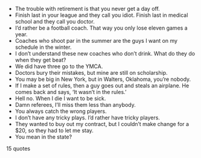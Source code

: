  - The trouble with retirement is that you never get a day off.
 - Finish last in your league and they call you idiot. Finish last in medical school and they call you doctor.
 - I’d rather be a football coach. That way you only lose eleven games a year.
 - Coaches who shoot par in the summer are the guys I want on my schedule in the winter.
 - I don’t understand these new coaches who don’t drink. What do they do when they get beat?
 - We did have three go to the YMCA.
 - Doctors bury their mistakes, but mine are still on scholarship.
 - You may be big in New York, but in Walters, Oklahoma, you’re nobody.
 - If I make a set of rules, then a guy goes out and steals an airplane. He comes back and says, ‘It wasn’t in the rules.’
 - Hell no. When I die I want to be sick.
 - Damn referees, I’ll miss them less than anybody.
 - You always catch the wrong players.
 - I don’t have any tricky plays. I’d rather have tricky players.
 - They wanted to buy out my contract, but I couldn’t make change for a $20, so they had to let me stay.
 - You mean in the state?

15 quotes